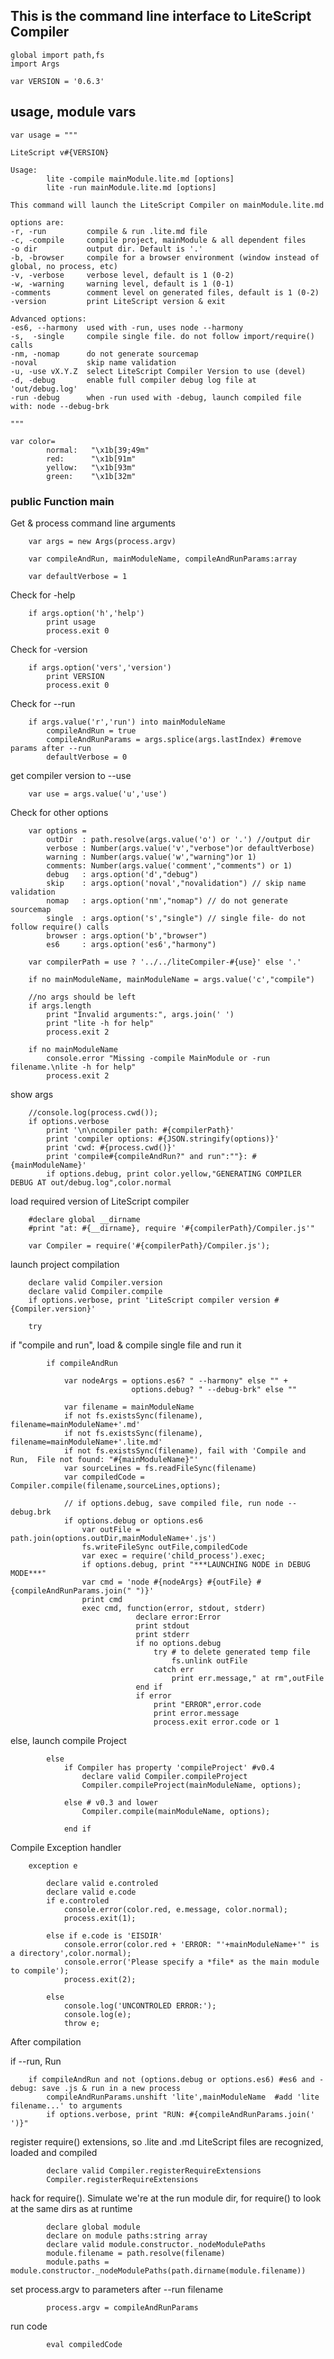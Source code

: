 ## This is the command line interface to LiteScript Compiler

    global import path,fs
    import Args

    var VERSION = '0.6.3'

## usage, module vars

    var usage = """
    
    LiteScript v#{VERSION}
    
    Usage: 
            lite -compile mainModule.lite.md [options]
            lite -run mainModule.lite.md [options]

    This command will launch the LiteScript Compiler on mainModule.lite.md
    
    options are:
    -r, -run         compile & run .lite.md file
    -c, -compile     compile project, mainModule & all dependent files
    -o dir           output dir. Default is '.'
    -b, -browser     compile for a browser environment (window instead of global, no process, etc)
    -v, -verbose     verbose level, default is 1 (0-2)
    -w, -warning     warning level, default is 1 (0-1)
    -comments        comment level on generated files, default is 1 (0-2)
    -version         print LiteScript version & exit

    Advanced options:
    -es6, --harmony  used with -run, uses node --harmony
    -s,  -single     compile single file. do not follow import/require() calls
    -nm, -nomap      do not generate sourcemap
    -noval           skip name validation
    -u, -use vX.Y.Z  select LiteScript Compiler Version to use (devel)
    -d, -debug       enable full compiler debug log file at 'out/debug.log'
    -run -debug      when -run used with -debug, launch compiled file with: node --debug-brk 
    
    """

    var color=
            normal:   "\x1b[39;49m"
            red:      "\x1b[91m"
            yellow:   "\x1b[93m"
            green:    "\x1b[32m" 


### public Function main

Get & process command line arguments

        var args = new Args(process.argv)

        var compileAndRun, mainModuleName, compileAndRunParams:array

        var defaultVerbose = 1

Check for -help

        if args.option('h','help') 
            print usage
            process.exit 0

Check for -version

        if args.option('vers','version') 
            print VERSION
            process.exit 0

Check for --run

        if args.value('r','run') into mainModuleName
            compileAndRun = true
            compileAndRunParams = args.splice(args.lastIndex) #remove params after --run
            defaultVerbose = 0

get compiler version to --use

        var use = args.value('u','use')

Check for other options

        var options = 
            outDir  : path.resolve(args.value('o') or '.') //output dir
            verbose : Number(args.value('v',"verbose")or defaultVerbose) 
            warning : Number(args.value('w',"warning")or 1)
            comments: Number(args.value('comment',"comments") or 1) 
            debug   : args.option('d',"debug") 
            skip    : args.option('noval',"novalidation") // skip name validation
            nomap   : args.option('nm',"nomap") // do not generate sourcemap
            single  : args.option('s',"single") // single file- do not follow require() calls
            browser : args.option('b',"browser") 
            es6     : args.option('es6',"harmony") 

        var compilerPath = use ? '../../liteCompiler-#{use}' else '.'

        if no mainModuleName, mainModuleName = args.value('c',"compile") 

        //no args should be left
        if args.length
            print "Invalid arguments:", args.join(' ')
            print "lite -h for help"
            process.exit 2
            
        if no mainModuleName
            console.error "Missing -compile MainModule or -run filename.\nlite -h for help"
            process.exit 2

show args

        //console.log(process.cwd());
        if options.verbose
            print '\n\ncompiler path: #{compilerPath}'
            print 'compiler options: #{JSON.stringify(options)}'
            print 'cwd: #{process.cwd()}'
            print 'compile#{compileAndRun?" and run":""}: #{mainModuleName}'
            if options.debug, print color.yellow,"GENERATING COMPILER DEBUG AT out/debug.log",color.normal

load required version of LiteScript compiler

        #declare global __dirname
        #print "at: #{__dirname}, require '#{compilerPath}/Compiler.js'"

        var Compiler = require('#{compilerPath}/Compiler.js');

launch project compilation

        declare valid Compiler.version
        declare valid Compiler.compile
        if options.verbose, print 'LiteScript compiler version #{Compiler.version}'

        try

if "compile and run", load & compile single file and run it

            if compileAndRun

                var nodeArgs = options.es6? " --harmony" else "" +
                               options.debug? " --debug-brk" else ""

                var filename = mainModuleName
                if not fs.existsSync(filename), filename=mainModuleName+'.md'
                if not fs.existsSync(filename), filename=mainModuleName+'.lite.md'
                if not fs.existsSync(filename), fail with 'Compile and Run,  File not found: "#{mainModuleName}"'
                var sourceLines = fs.readFileSync(filename)
                var compiledCode = Compiler.compile(filename,sourceLines,options);

                // if options.debug, save compiled file, run node --debug.brk
                if options.debug or options.es6
                    var outFile = path.join(options.outDir,mainModuleName+'.js')
                    fs.writeFileSync outFile,compiledCode
                    var exec = require('child_process').exec;
                    if options.debug, print "***LAUNCHING NODE in DEBUG MODE***"
                    var cmd = 'node #{nodeArgs} #{outFile} #{compileAndRunParams.join(" ")}'
                    print cmd
                    exec cmd, function(error, stdout, stderr) 
                                declare error:Error
                                print stdout
                                print stderr
                                if no options.debug
                                    try # to delete generated temp file
                                        fs.unlink outFile
                                    catch err 
                                        print err.message," at rm",outFile
                                end if
                                if error 
                                    print "ERROR",error.code
                                    print error.message
                                    process.exit error.code or 1

                    

else, launch compile Project

            else
                if Compiler has property 'compileProject' #v0.4
                    declare valid Compiler.compileProject
                    Compiler.compileProject(mainModuleName, options);

                else # v0.3 and lower
                    Compiler.compile(mainModuleName, options);
                
                end if

Compile Exception handler

        exception e

            declare valid e.controled
            declare valid e.code
            if e.controled
                console.error(color.red, e.message, color.normal);
                process.exit(1);
            
            else if e.code is 'EISDIR'
                console.error(color.red + 'ERROR: "'+mainModuleName+'" is a directory',color.normal);
                console.error('Please specify a *file* as the main module to compile');
                process.exit(2);
            
            else 
                console.log('UNCONTROLED ERROR:');
                console.log(e);
                throw e;
        
After compilation

if --run, Run

        if compileAndRun and not (options.debug or options.es6) #es6 and -debug: save .js & run in a new process
            compileAndRunParams.unshift 'lite',mainModuleName  #add 'lite filename...' to arguments
            if options.verbose, print "RUN: #{compileAndRunParams.join(' ')}"
            
register require() extensions, so .lite and .md LiteScript files are recognized,
loaded and compiled

            declare valid Compiler.registerRequireExtensions
            Compiler.registerRequireExtensions

hack for require(). Simulate we're at the run module dir,
for require() to look at the same dirs as at runtime

            declare global module
            declare on module paths:string array
            declare valid module.constructor._nodeModulePaths
            module.filename = path.resolve(filename)
            module.paths = module.constructor._nodeModulePaths(path.dirname(module.filename))

set process.argv to parameters after --run filename

            process.argv = compileAndRunParams

run code

            eval compiledCode

